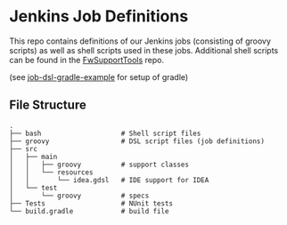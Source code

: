 # Jenkins Job Definitions

This repo contains definitions of our Jenkins jobs (consisting of groovy
scripts) as well as shell scripts used in these jobs. Additional shell
scripts can be found in the [FwSupportTools](https://github.com/sillsdev/FwSupportTools) repo.

(see [job-dsl-gradle-example](https://github.com/sheehan/job-dsl-gradle-example)
for setup of gradle)

## File Structure

    .
    ├── bash                    # Shell script files
    ├── groovy                  # DSL script files (job definitions)
    ├── src
    │   ├── main
    │   │   ├── groovy          # support classes
    │   │   └── resources
    │   │       └── idea.gdsl   # IDE support for IDEA
    │   └── test
    │       └── groovy          # specs
    ├── Tests                   # NUnit tests
    └── build.gradle            # build file
